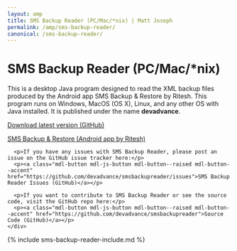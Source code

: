 ```yaml
---
layout: amp
title: SMS Backup Reader (PC/Mac/*nix) | Matt Joseph
permalink: /amp/sms-backup-reader/
canonical: /sms-backup-reader/
---
```


<div class="section top-section materialbrown200">
  <h1 class="section-header">SMS Backup Reader (PC/Mac/*nix)</h1>

  <div class="mdl-grid">
    <div class="mdl-cell mdl-cell--4-col">
      <amp-img class="myphoto" src="/images/smsBackupReader_v0.7.png" alt="Welcome" height="398" width="506" layout="responsive"></amp-img>
    </div>
    <div class="mdl-cell mdl-cell--8-col">
      <p>This is a desktop Java program designed to read the XML backup files produced by the Android app SMS Backup &amp; Restore by Ritesh. This program runs on Windows, MacOS (OS X), Linux, and any other OS with Java installed. It is published under the name <b>devadvance</b>.</p>
      <p><a class="mdl-button mdl-js-button mdl-button--raised mdl-button--accent" href="https://github.com/devadvance/smsbackupreader/releases/latest">Download latest version (GitHub)</a></p>
      <p><a class="mdl-button mdl-js-button mdl-button--raised mdl-button--accent" href="https://play.google.com/store/apps/details?id=com.riteshsahu.SMSBackupRestore">SMS Backup &amp; Restore (Android app by Ritesh)</a></p>

      <p>If you have any issues with SMS Backup Reader, please post an issue on the GitHub issue tracker here:</p>
      <p><a class="mdl-button mdl-js-button mdl-button--raised mdl-button--accent" href="https://github.com/devadvance/smsbackupreader/issues">SMS Backup Reader Issues (GitHub)</a></p>

      <p>If you want to contribute to SMS Backup Reader or see the source code, visit the GitHub repo here:</p>
      <p><a class="mdl-button mdl-js-button mdl-button--raised mdl-button--accent" href="https://github.com/devadvance/smsbackupreader">Source Code (GitHub)</a></p>
    </div>
  </div>
</div>

{% include sms-backup-reader-include.md %}

